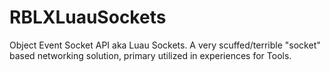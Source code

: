 # RBLXLuauSockets
Object Event Socket API aka Luau Sockets. A very scuffed/terrible "socket" based networking solution, primary utilized in experiences for Tools.
